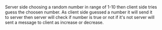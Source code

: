 Server side choosing a random number in range of 1-10 then client side tries guess the choosen number.
As client side guessed a number it will send it to server then server will check if number is true or not 
if it's not server will sent a message to client as increase or decrease.


